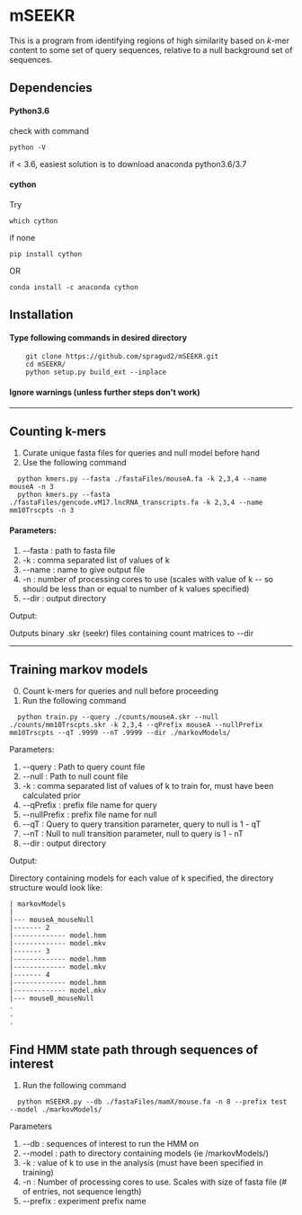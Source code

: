 # mSEEKR

This is a program from identifying regions of high similarity based on *k*-mer content to some set of query sequences, relative to a null background set of sequences.

## Dependencies

#### Python3.6
check with command 

```
python -V
```

if < 3.6, easiest solution is to download anaconda python3.6/3.7
#### cython

Try 
```
which cython
``` 
if none

```
pip install cython
```

OR

```
conda install -c anaconda cython
```
## Installation

#### Type following commands in desired directory
```
	git clone https://github.com/spragud2/mSEEKR.git
	cd mSEEKR/
	python setup.py build_ext --inplace
```
#### Ignore warnings (unless further steps don't work)
<hr/>

## Counting k-mers 


  1. Curate unique fasta files for queries and null model before hand
  2. Use the following command
```
  python kmers.py --fasta ./fastaFiles/mouseA.fa -k 2,3,4 --name mouseA -n 3
  python kmers.py --fasta ./fastaFiles/gencode.vM17.lncRNA_transcripts.fa -k 2,3,4 --name mm10Trscpts -n 3
```

#### Parameters:

1. --fasta : path to fasta file
2. -k : comma separated list of values of k
3. --name : name to give output file
4. -n : number of processing cores to use (scales with value of k -- so should be less than or equal to number of k values specified)
5. --dir : output directory 


  Output:

  Outputs binary .skr (seekr) files containing count matrices to --dir

<hr/>

## Training markov models

  0. Count k-mers for queries and null before proceeding  
  1. Run the following command
```
  python train.py --query ./counts/mouseA.skr --null ./counts/mm10Trscpts.skr -k 2,3,4 --qPrefix mouseA --nullPrefix mm10Trscpts --qT .9999 --nT .9999 --dir ./markovModels/
```

Parameters:

1. --query : Path to query count file
2. --null : Path to null count file
3. -k : comma separated list of values of k to train for, must have been calculated prior
4. --qPrefix : prefix file name for query
5. --nullPrefix : prefix file name for null
6. --qT : Query to query transition parameter, query to null is 1 - qT
7. --nT : Null to null transition parameter, null to query is 1 - nT
8. --dir : output directory

  Output:

  Directory containing models for each value of k specified, the directory structure would look like:

    | markovModels
    |
    |--- mouseA_mouseNull
    |------- 2
    |------------- model.hmm
    |------------- model.mkv
    |------- 3
    |------------- model.hmm
    |------------- model.mkv
    |------- 4
    |------------- model.hmm
    |------------- model.mkv
    |--- mouseB_mouseNull
    .
    .
    .


## Find HMM state path through sequences of interest

  1. Run the following command
```
  python mSEEKR.py --db ./fastaFiles/mamX/mouse.fa -n 8 --prefix test --model ./markovModels/
```

  Parameters

  1. --db : sequences of interest to run the HMM on
  2. --model : path to directory containing models (ie /markovModels/)
  3. -k : value of k to use in the analysis (must have been specified in training)
  4. -n : Number of processing cores to use. Scales with size of fasta file (# of entries, not sequence length)
  5. --prefix : experiment prefix name

